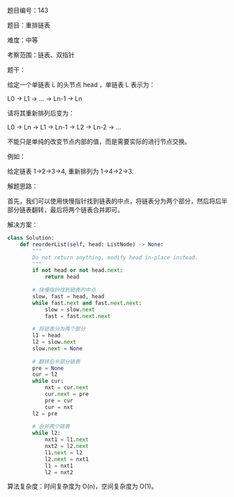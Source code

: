 题目编号：143

题目：重排链表

难度：中等

考察范围：链表、双指针

题干：

给定一个单链表 L 的头节点 head ，单链表 L 表示为：

L0 → L1 → … → Ln-1 → Ln

请将其重新排列后变为：

L0 → Ln → L1 → Ln-1 → L2 → Ln-2 → …

不能只是单纯的改变节点内部的值，而是需要实际的进行节点交换。

例如：

给定链表 1->2->3->4, 重新排列为 1->4->2->3.

解题思路：

首先，我们可以使用快慢指针找到链表的中点，将链表分为两个部分，然后将后半部分链表翻转，最后将两个链表合并即可。

解决方案：

```python
class Solution:
    def reorderList(self, head: ListNode) -> None:
        """
        Do not return anything, modify head in-place instead.
        """
        if not head or not head.next:
            return head
        
        # 快慢指针找到链表的中点
        slow, fast = head, head
        while fast.next and fast.next.next:
            slow = slow.next
            fast = fast.next.next
        
        # 将链表分为两个部分
        l1 = head
        l2 = slow.next
        slow.next = None
        
        # 翻转后半部分链表
        pre = None
        cur = l2
        while cur:
            nxt = cur.next
            cur.next = pre
            pre = cur
            cur = nxt
        l2 = pre
        
        # 合并两个链表
        while l2:
            nxt1 = l1.next
            nxt2 = l2.next
            l1.next = l2
            l2.next = nxt1
            l1 = nxt1
            l2 = nxt2
``` 

算法复杂度：时间复杂度为 O(n)，空间复杂度为 O(1)。